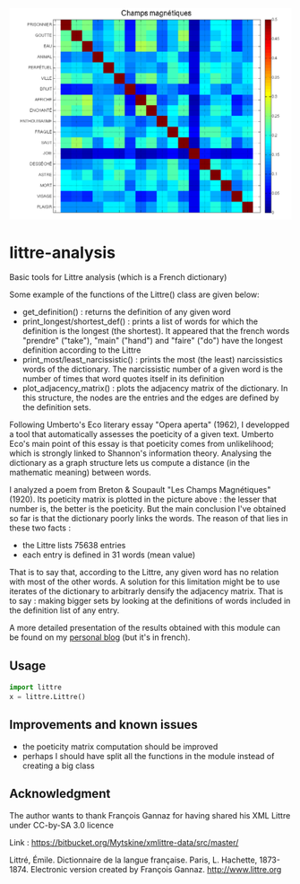![synonyms_picture](https://github.com/DonutMan06/DonutMan06/blob/main/littre.png)

# littre-analysis
Basic tools for Littre analysis (which is a French dictionary)

Some example of the functions of the Littre() class are given below:
* get_definition() : returns the definition of any given word
* print_longest/shortest_def() : prints a list of words for which the definition is the longest (the shortest). It appeared that the french words "prendre" ("take"), "main" ("hand") and "faire" ("do") have the longest definition according to the Littre
* print_most/least_narcissistic() : prints the most (the least) narcissistics words of the dictionary. The narcissistic number of a given word is the number of times that word quotes itself in its definition
* plot_adjacency_matrix() : plots the adjacency matrix of the dictionary. In this structure, the nodes are the entries and the edges are defined by the definition sets.

Following Umberto's Eco literary essay "Opera aperta" (1962), I developped a tool that automatically assesses the poeticity of a given text.
Umberto Eco's main point of this essay is that poeticity comes from unlikelihood; which is strongly linked to Shannon's information theory.
Analysing the dictionary as a graph structure lets us compute a distance (in the mathematic meaning) between words.

I analyzed a poem from Breton & Soupault "Les Champs Magnétiques" (1920). Its poeticity matrix is plotted in the picture above : the lesser that number is, the better is the poeticity. But the main conclusion I've obtained so far is that the dictionary poorly links the words. The reason of that lies in these two facts :
* the Littre lists 75638 entries
* each entry is defined in 31 words (mean value)

That is to say that, according to the Littre, any given word has no relation with most of the other words.
A solution for this limitation might be to use iterates of the dictionary to arbitrarly densify the adjacency matrix. That is to say : making bigger sets by looking at the definitions of words included in the definition list of any entry.

A more detailed presentation of the results obtained with this module can be found on my [personal blog](http://blog.les-vigneron.fr/litterature/pourriture-panee/) (but it's in french).

## Usage

```python
import littre
x = littre.Littre()
```

## Improvements and known issues

* the poeticity matrix computation should be improved
* perhaps I should have split all the functions in the module instead of creating a big class


## Acknowledgment

The author wants to thank François Gannaz for having shared his XML Littre
under CC-by-SA 3.0 licence

Link : https://bitbucket.org/Mytskine/xmlittre-data/src/master/

Littré, Émile. Dictionnaire de la langue française. Paris, L. Hachette, 1873-1874.
Electronic version created by François Gannaz. http://www.littre.org
